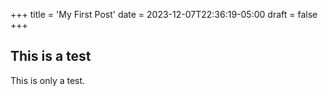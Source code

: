 +++
title = 'My First Post'
date = 2023-12-07T22:36:19-05:00
draft = false
+++

## This is a test

This is only a test.
